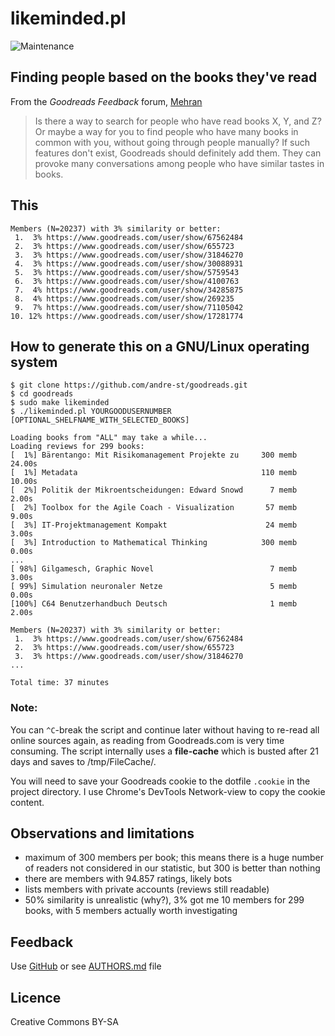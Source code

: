 # likeminded.pl

![Maintenance](https://img.shields.io/maintenance/yes/2018.svg)


## Finding people based on the books they've read

From the _Goodreads Feedback_ forum, [Mehran](https://www.goodreads.com/topic/show/19397936-finding-people-based-on-the-books-they-ve-read) 
> Is there a way to search for people who have read books X, Y, and Z? Or maybe
> a way for you to find people who have many books in common with you, without
> going through people manually? If such features don't exist, Goodreads should
> definitely add them. They can provoke many conversations among people who have
> similar tastes in books. 



## This
```
Members (N=20237) with 3% similarity or better:
 1.	 3%	https://www.goodreads.com/user/show/67562484
 2.	 3%	https://www.goodreads.com/user/show/655723
 3.	 3%	https://www.goodreads.com/user/show/31846270
 4.	 3%	https://www.goodreads.com/user/show/30088931
 5.	 3%	https://www.goodreads.com/user/show/5759543
 6.	 3%	https://www.goodreads.com/user/show/4100763
 7.	 4%	https://www.goodreads.com/user/show/34285875
 8.	 4%	https://www.goodreads.com/user/show/269235
 9.	 7%	https://www.goodreads.com/user/show/71105042
10.	12%	https://www.goodreads.com/user/show/17281774

```


## How to generate this on a GNU/Linux operating system

```
$ git clone https://github.com/andre-st/goodreads.git
$ cd goodreads
$ sudo make likeminded
$ ./likeminded.pl YOURGOODUSERNUMBER [OPTIONAL_SHELFNAME_WITH_SELECTED_BOOKS]

Loading books from "ALL" may take a while...
Loading reviews for 299 books:
[  1%] Bärentango: Mit Risikomanagement Projekte zu     300 memb    24.00s
[  1%] Metadata                                         110 memb    10.00s
[  2%] Politik der Mikroentscheidungen: Edward Snowd      7 memb     2.00s
[  2%] Toolbox for the Agile Coach - Visualization       57 memb     9.00s
[  3%] IT-Projektmanagement Kompakt                      24 memb     3.00s
[  3%] Introduction to Mathematical Thinking            300 memb     0.00s
...
[ 98%] Gilgamesch, Graphic Novel                          7 memb     3.00s
[ 99%] Simulation neuronaler Netze                        5 memb     0.00s
[100%] C64 Benutzerhandbuch Deutsch                       1 memb     2.00s

Members (N=20237) with 3% similarity or better:
 1.	 3%	https://www.goodreads.com/user/show/67562484
 2.	 3%	https://www.goodreads.com/user/show/655723
 3.	 3%	https://www.goodreads.com/user/show/31846270
...

Total time: 37 minutes
```


### Note:

You can `^C`-break the script and continue later without having to re-read all
online sources again, as reading from Goodreads.com is very time consuming.
The script internally uses a **file-cache** which is busted after 21 days
and saves to /tmp/FileCache/.

You will need to save your Goodreads cookie to the dotfile `.cookie` 
in the project directory. I use Chrome's DevTools Network-view to copy 
the cookie content.



## Observations and limitations

- maximum of 300 members per book; this means there is a huge number of readers 
  not considered in our statistic, but 300 is better than nothing
- there are members with 94.857 ratings, likely bots
- lists members with private accounts (reviews still readable)
- 50% similarity is unrealistic (why?), 3% got me 10 members for 299 books,
  with 5 members actually worth investigating



## Feedback

Use [GitHub](https://github.com/andre-st/goodreads/issues) or see [AUTHORS.md](AUTHORS.md) file


## Licence

Creative Commons BY-SA

